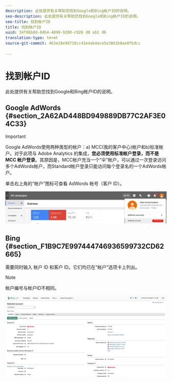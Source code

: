 ```yaml
---
description: 此处提供有关帮助您找到Google和Bing帐户ID的说明。
seo-description: 此处提供有关帮助您找到Google和Bing帐户ID的说明。
seo-title: 找到帐户ID
title: 找到帐户ID
uuid: 34f9bb8d-84b4-4890-9200-c926 d0 ab1 d6
translation-type: tm+mt
source-git-commit: 463e28e9d710cc41e4ab4ace5e3861b8ae8fbdcc

---
```



# 找到帐户ID

此处提供有关帮助您找到Google和Bing帐户ID的说明。

## Google AdWords {#section_2A62AD448BD949889DB77C2AF3E04C33}

>[!IMPORTANT]
>
>Google AdWords使用两种类型的帐户：a) MCC(我的客户中心)帐户和b)标准帐户。对于此项与 Adobe Analytics 的集成，**您必须使用标准帐户登录，而不是 MCC 帐户登录**。其原因是，MCC帐户充当一个“伞”帐户，可以通过一次登录访问多个AdWords帐户，而Standard帐户登录只能访问每个登录名的一个AdWords帐户。

单击右上角的“帐户”图标可查看 AdWords 帐号（客户 ID）。

![](assets/google_account.png)

## Bing {#section_F1B9C7E997444746936599732CD62665}

需要同时输入 帐户 ID 和客户 ID。它们均已在“帐户”选项卡上列出。

>[!NOTE]
>
>帐户编号与帐户ID不相同。

![](assets/bing_id.png)